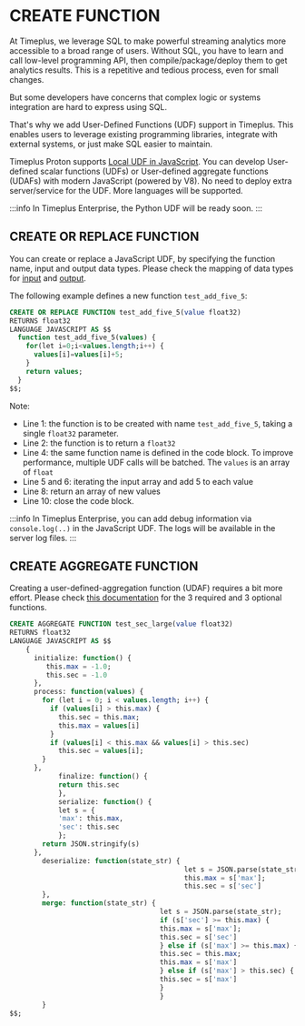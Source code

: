 # CREATE FUNCTION
At Timeplus, we leverage SQL to make powerful streaming analytics more accessible to a broad range of users. Without SQL, you have to learn and call low-level programming API, then compile/package/deploy them to get analytics results. This is a repetitive and tedious process, even for small changes.

But some developers have concerns that complex logic or systems integration are hard to express using SQL.

That's why we add User-Defined Functions (UDF) support in Timeplus. This enables users to leverage existing programming libraries, integrate with external systems, or just make SQL easier to maintain.

Timeplus Proton supports [Local UDF in JavaScript](/js-udf). You can develop User-defined scalar functions (UDFs) or User-defined aggregate functions (UDAFs) with modern JavaScript (powered by V8). No need to deploy extra server/service for the UDF. More languages will be supported.

:::info
In Timeplus Enterprise, the Python UDF will be ready soon.
:::

## CREATE OR REPLACE FUNCTION
You can create or replace a JavaScript UDF, by specifying the function name, input and output data types. Please check the mapping of data types for [input](/js-udf#arguments) and [output](/js-udf#returned-value).

The following example defines a new function `test_add_five_5`:

```sql showLineNumbers
CREATE OR REPLACE FUNCTION test_add_five_5(value float32)
RETURNS float32
LANGUAGE JAVASCRIPT AS $$
  function test_add_five_5(values) {
    for(let i=0;i<values.length;i++) {
      values[i]=values[i]+5;
    }
    return values;
  }
$$;
```

Note:

* Line 1: the function is to be created with name `test_add_five_5`, taking a single `float32` parameter.
* Line 2: the function is to return a `float32`
* Line 4: the same function name is defined in the code block. To improve performance, multiple UDF calls will be batched. The `values` is an array of `float`
* Line 5 and 6: iterating the input array and add 5 to each value
* Line 8: return an array of new values
* Line 10: close the code block.

:::info
In Timeplus Enterprise, you can add debug information via `console.log(..)` in the JavaScript UDF. The logs will be available in the server log files.
:::

## CREATE AGGREGATE FUNCTION

Creating a user-defined-aggregation function (UDAF) requires a bit more effort. Please check [this documentation](/js-udf#udaf) for the 3 required and 3 optional functions.

```sql showLineNumbers
CREATE AGGREGATE FUNCTION test_sec_large(value float32)
RETURNS float32
LANGUAGE JAVASCRIPT AS $$
    {
      initialize: function() {
         this.max = -1.0;
         this.sec = -1.0
      },
      process: function(values) {
        for (let i = 0; i < values.length; i++) {
          if (values[i] > this.max) {
            this.sec = this.max;
            this.max = values[i]
          }
          if (values[i] < this.max && values[i] > this.sec)
            this.sec = values[i];
        }
      },
            finalize: function() {
            return this.sec
            },
            serialize: function() {
            let s = {
            'max': this.max,
            'sec': this.sec
            };
        return JSON.stringify(s)
      },
        deserialize: function(state_str) {
                                           let s = JSON.parse(state_str);
                                           this.max = s['max'];
                                           this.sec = s['sec']
        },
        merge: function(state_str) {
                                     let s = JSON.parse(state_str);
                                     if (s['sec'] >= this.max) {
                                     this.max = s['max'];
                                     this.sec = s['sec']
                                     } else if (s['max'] >= this.max) {
                                     this.sec = this.max;
                                     this.max = s['max']
                                     } else if (s['max'] > this.sec) {
                                     this.sec = s['max']
                                     }
                                     }
        }
$$;
```
